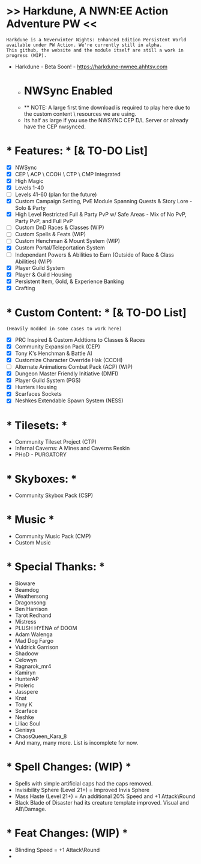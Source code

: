 # >> Harkdune, A NWN:EE Action Adventure PW <<
    Harkdune is a Neverwinter Nights: Enhanced Edition Persistent World available under PW Action. We're currently still in alpha. 
	This github, the website and the module itself are still a work in progress (WIP).

- Harkdune - Beta Soon! - https://harkdune-nwnee.ahhtsv.com

	- # NWSync Enabled 
	- ** NOTE: A large first time download is required to play here due to the 
	custom content \ resources we are using.
	- Its half as large if you use the NWSYNC CEP D/L Server or already have the CEP nwsynced.

# * Features: * [& TO-DO List]
- [x] NWSync
- [x] CEP \ ACP \ CCOH \ CTP \ CMP Integrated
- [x] High Magic
- [x] Levels 1-40 
- [ ] Levels 41-60 (plan for the future)
- [x] Custom Campaign Setting, PvE Module Spanning Quests & Story Lore - Solo & Party
- [x] High Level Restricted Full & Party PvP w/ Safe Areas - Mix of No PvP, Party PvP, and Full PvP
- [ ] Custom DnD Races & Classes (WIP)
- [ ] Custom Spells & Feats (WIP)
- [ ] Custom Henchman & Mount System (WIP)
- [x] Custom Portal/Teleportation System
- [ ] Independant Powers & Abilities to Earn (Outside of Race & Class Abilities) (WIP)
- [x] Player Guild System
- [x] Player & Guild Housing
- [x] Persistent Item, Gold, & Experience Banking 
- [x] Crafting

# * Custom Content: * [& TO-DO List]
	(Heavily modded in some cases to work here)
- [x] PRC Inspired & Custom Addtions to Classes & Races
- [x] Community Expansion Pack (CEP)
- [x] Tony K's Henchman & Battle AI
- [x] Customize Character Override Hak (CCOH)
- [ ] Alternate Animations Combat Pack (ACP) (WIP)
- [x] Dungeon Master Friendly Initiative (DMFI)
- [x] Player Guild System (PGS)
- [x] Hunters Housing
- [x] Scarfaces Sockets
- [x] Neshkes Extendable Spawn System (NESS)

# * Tilesets: *
- Community Tileset Project (CTP)
- Infernal Caverns: A Mines and Caverns Reskin
- PHoD - PURGATORY

# * Skyboxes: *
- Community Skybox Pack (CSP)

# * Music *
- Community Music Pack (CMP)
- Custom Music

# * Special Thanks: *
- Bioware
- Beamdog
- Weathersong
- Dragonsong
- Ben Harrison
- Tarot Redhand
- Mistress
- PLUSH HYENA of DOOM
- Adam Walenga
- Mad Dog Fargo
- Vuldrick Garrison
- Shadoow
- Celowyn
- Ragnarok_mr4
- Kamiryn
- HunterAP
- Proleric
- Jasspere
- Knat
- Tony K
- Scarface
- Neshke
- Liliac Soul
- Genisys
- ChaosQueen_Kara_8
- And many, many more. List is incomplete for now.

# * Spell Changes: (WIP) *
- Spells with simple artificial caps had the caps removed.
- Invisibility Sphere (Level 21+) = Improved Invis Sphere
- Mass Haste (Level 21+) = An additional 20% Speed and +1 Attack\Round
- Black Blade of Disaster had its creature template improved. Visual and AB\Damage.

# * Feat Changes: (WIP) *
- Blinding Speed = +1 Attack\Round
- 
